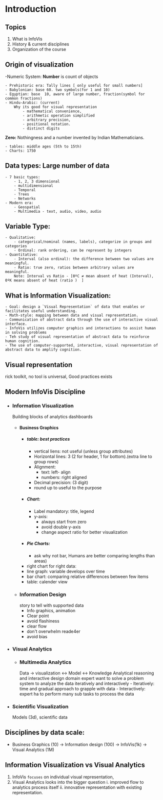 # Introduction 

## Topics
1. What is InfoVis 
2. History & current disciplines 
3. Organization of the course 

## Origin of visualization 
-Numeric System: **Number** is count of objects 

    - Prehistoric era: Tally lines [ only useful for small numbers]
    - Babylonian: base 60. two symbols(for 1 and 10)
    - Egyptian: base  10, aware of large number, fraction(symbol for common fractions)
    - Hindu-Arabic: (current)
        Why its good for visual representation
            - mathematical convenience, 
            - arithmetic operation simplified
            - arbitrary precision, 
            - positional notation. 
            - distinct digits 

**Zero:** Nothingness and a number invented by Indian Mathematicians. 

    - tables: middle ages (5th to 15th)
    - Charts: 1750

## Data types: Large number of data 
    - 7 basic types:   
        - 1, 2, 3 dimensional 
        - multidimensional 
        - Temporal 
        - Trees 
        - Networks  
    - Modern era: 
        - Geospatial  
        - Multimedia - text, audio, video, audio 

## Variable Type: 
    - Qualitative: 
        - categorical/nominal (names, labels), categorize in groups and categories 
        - Ordinal: rank ordering, can be represent by integers  
    - Quantitative:
        - Interval (also ordinal): the difference between two values are meaningful. 
        - Ratio: true zero, ratios between arbitrary values are meaningful. 
        Note: Interval vs Ratio - [0ºC ≠ mean absent of heat (Interval), 0ºK means absent of heat (ratio )  ]

## What is Information Visualization: 
    - Goal: design a `Visual Representation` of data that enables or facilitates useful understanding. 
    - Math-style: mapping between data and visual representation. 
    - Communication of abstract data through the use of interactive visual interface. 
    - InfoVis utilizes computer graphics and interactions to assist human in solving problems 
    - Teh study of visual representation of abstract data to reinforce human cognition. 
    - The use of computer-supported, interactive, visual representation of abstract data to amplify cognition. 

## Visual representation 
rick toolkit, no tool is universal, Good practices exists 

## Modern InfoVis Discipline 
- ### Information Visualization 
     Building blocks of analytics dashboards  
    - #### Business Graphics 
        - ##### table: best practices 
            - vertical liens: not useful (unless group attributes)
            - Horizontal lines: 3 (2 for header, 1 for bottom).(extra line to group rows)
            - Alignment: 
                - text: left- align 
                - numbers: right aligned 
            -  Decimal precision: (3 digit)
            - round up to useful to the purpose 
        - ##### Chart: 
            - Label mandatory: title, legend  
            - y-axis: 
                - always start from zero 
                - avoid double y-axis 
                - change aspect ratio for better visualization 
        - ##### Pie Charts: 
            - ask why not bar, Humans are better comparing lengths than areas)
        - right chart for right data: 
        - line graph: variable develops over time
        - bar chart: comparing relative differences between few items 
        - table: calender view 
    - ### Information Design 
        story to tell with supported data 
        - Info graphics, animation 
        - Clear point 
        - avoid flashiness 
        - clear flow 
        - don't overwhelm reade4er 
        - avoid bias
- ### Visual Analytics 
    - ### Multimedia Analytics 
        Data -> visualization <-> Model <-> Knowledge 
        Analytical reasoning and interactive design 
        domain expert want to solve a problem 
        system to analyze  the data iteratively and interactively 
            - Iteratively: time and gradual approach to grapple with data 
            - Interactively: expert ha to perform many sub tasks to process the data    
- ### Scientific Visualization 
    Models (3d), scientific data 

## Disciplines by data scale: 
- Business Graphics (10) -> Information design (100) -> InfoVis(1k) -> Visual Analytics (1M)
## Information Visualization vs Visual Analytics 
1. InfoVis `focuses` on individual visual representation, 
2. Visual Analytics looks into the bigger question 
    i. improved flow to analytics process itself 
    ii. innovative representation with existing representation.   